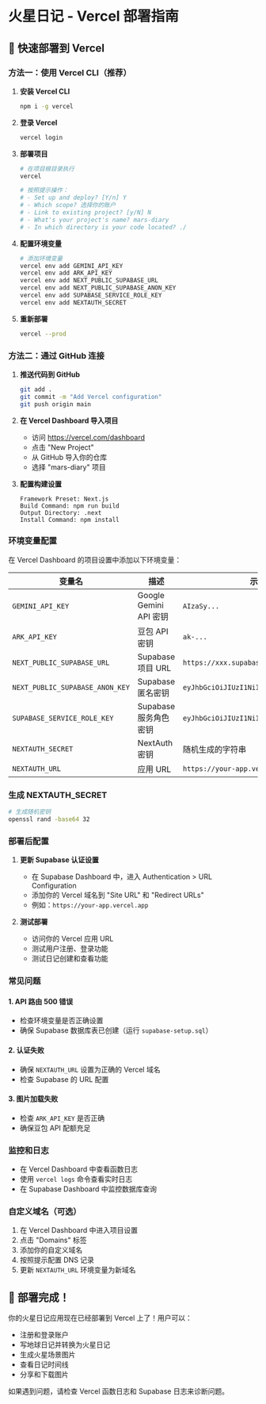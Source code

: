 # 火星日记 - Vercel 部署指南

## 🚀 快速部署到 Vercel

### 方法一：使用 Vercel CLI（推荐）

1. **安装 Vercel CLI**
   ```bash
   npm i -g vercel
   ```

2. **登录 Vercel**
   ```bash
   vercel login
   ```

3. **部署项目**
   ```bash
   # 在项目根目录执行
   vercel
   
   # 按照提示操作：
   # - Set up and deploy? [Y/n] Y
   # - Which scope? 选择你的账户
   # - Link to existing project? [y/N] N
   # - What's your project's name? mars-diary
   # - In which directory is your code located? ./
   ```

4. **配置环境变量**
   ```bash
   # 添加环境变量
   vercel env add GEMINI_API_KEY
   vercel env add ARK_API_KEY
   vercel env add NEXT_PUBLIC_SUPABASE_URL
   vercel env add NEXT_PUBLIC_SUPABASE_ANON_KEY
   vercel env add SUPABASE_SERVICE_ROLE_KEY
   vercel env add NEXTAUTH_SECRET
   ```

5. **重新部署**
   ```bash
   vercel --prod
   ```

### 方法二：通过 GitHub 连接

1. **推送代码到 GitHub**
   ```bash
   git add .
   git commit -m "Add Vercel configuration"
   git push origin main
   ```

2. **在 Vercel Dashboard 导入项目**
   - 访问 https://vercel.com/dashboard
   - 点击 "New Project"
   - 从 GitHub 导入你的仓库
   - 选择 "mars-diary" 项目

3. **配置构建设置**
   ```
   Framework Preset: Next.js
   Build Command: npm run build
   Output Directory: .next
   Install Command: npm install
   ```

### 环境变量配置

在 Vercel Dashboard 的项目设置中添加以下环境变量：

| 变量名 | 描述 | 示例值 |
|--------|------|--------|
| `GEMINI_API_KEY` | Google Gemini API 密钥 | `AIzaSy...` |
| `ARK_API_KEY` | 豆包 API 密钥 | `ak-...` |
| `NEXT_PUBLIC_SUPABASE_URL` | Supabase 项目 URL | `https://xxx.supabase.co` |
| `NEXT_PUBLIC_SUPABASE_ANON_KEY` | Supabase 匿名密钥 | `eyJhbGciOiJIUzI1NiIsInR5cCI6IkpXVCJ9...` |
| `SUPABASE_SERVICE_ROLE_KEY` | Supabase 服务角色密钥 | `eyJhbGciOiJIUzI1NiIsInR5cCI6IkpXVCJ9...` |
| `NEXTAUTH_SECRET` | NextAuth 密钥 | 随机生成的字符串 |
| `NEXTAUTH_URL` | 应用 URL | `https://your-app.vercel.app` |

### 生成 NEXTAUTH_SECRET

```bash
# 生成随机密钥
openssl rand -base64 32
```

### 部署后配置

1. **更新 Supabase 认证设置**
   - 在 Supabase Dashboard 中，进入 Authentication > URL Configuration
   - 添加你的 Vercel 域名到 "Site URL" 和 "Redirect URLs"
   - 例如：`https://your-app.vercel.app`

2. **测试部署**
   - 访问你的 Vercel 应用 URL
   - 测试用户注册、登录功能
   - 测试日记创建和查看功能

### 常见问题

#### 1. API 路由 500 错误
- 检查环境变量是否正确设置
- 确保 Supabase 数据库表已创建（运行 `supabase-setup.sql`）

#### 2. 认证失败
- 确保 `NEXTAUTH_URL` 设置为正确的 Vercel 域名
- 检查 Supabase 的 URL 配置

#### 3. 图片加载失败
- 检查 `ARK_API_KEY` 是否正确
- 确保豆包 API 配额充足

### 监控和日志

- 在 Vercel Dashboard 中查看函数日志
- 使用 `vercel logs` 命令查看实时日志
- 在 Supabase Dashboard 中监控数据库查询

### 自定义域名（可选）

1. 在 Vercel Dashboard 中进入项目设置
2. 点击 "Domains" 标签
3. 添加你的自定义域名
4. 按照提示配置 DNS 记录
5. 更新 `NEXTAUTH_URL` 环境变量为新域名

## 🎉 部署完成！

你的火星日记应用现在已经部署到 Vercel 上了！用户可以：
- 注册和登录账户
- 写地球日记并转换为火星日记
- 生成火星场景图片
- 查看日记时间线
- 分享和下载图片

如果遇到问题，请检查 Vercel 函数日志和 Supabase 日志来诊断问题。